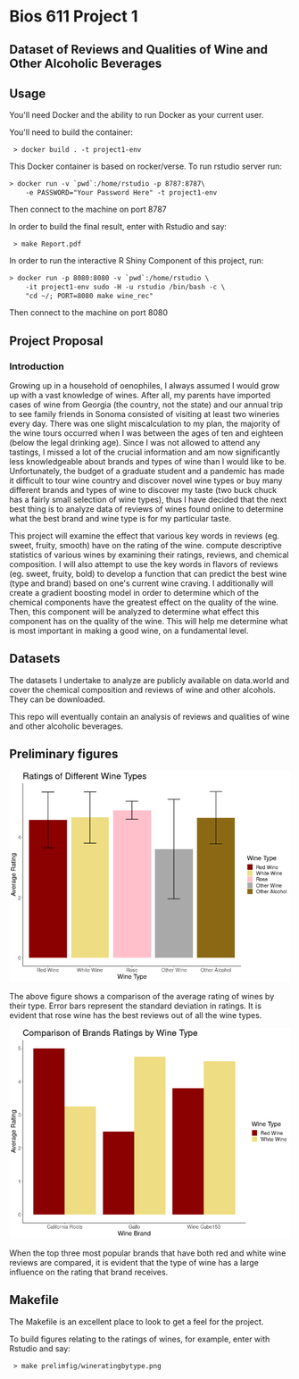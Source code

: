 Bios 611 Project 1
==================

Dataset of Reviews and Qualities of Wine and Other Alcoholic Beverages
-----------------------------------------

Usage
-------

You'll need Docker and the ability to run Docker as your current user.

You'll need to build the container:

     > docker build . -t project1-env

This Docker container is based on rocker/verse. To run rstudio server run:

    > docker run -v `pwd`:/home/rstudio -p 8787:8787\
        -e PASSWORD="Your Password Here" -t project1-env
        
Then connect to the machine on port 8787

In order to build the final result, enter with Rstudio and say:

     > make Report.pdf 

In order to run the interactive R Shiny Component of this project, run:

    > docker run -p 8080:8080 -v `pwd`:/home/rstudio \
        -it project1-env sudo -H -u rstudio /bin/bash -c \
        "cd ~/; PORT=8080 make wine_rec"

Then connect to the machine on port 8080

Project Proposal
-------------------

### Introduction

Growing up in a household of oenophiles, I always assumed I would grow up with a vast knowledge of wines. After all, my parents have imported cases of wine from Georgia (the country, not the state) and our annual trip to see family friends in Sonoma consisted of visiting at least two wineries every day. There was one slight miscalculation to my plan, the majority of the wine tours occurred when I was between the ages of ten and eighteen (below the legal drinking age). Since I was not allowed to attend any tastings, I missed a lot of the crucial information and am now significantly less knowledgeable about brands and types of wine than I would like to be. Unfortunately, the budget of a graduate student and a pandemic has made it difficult to tour wine country and discover novel wine types or buy many different brands and types of wine to discover my taste (two buck chuck has a fairly small selection of wine types), thus I have decided that the next best thing is to analyze data of reviews of wines found online to determine what the best brand and wine type is for my particular taste. 

This project will examine the effect that various key words in reviews (eg. sweet, fruity, smooth) have on the rating of the wine. compute descriptive statistics of various wines by examining their ratings, reviews, and chemical composition. I will also attempt to use the key words in flavors of reviews (eg. sweet, fruity, bold) to develop a function that can predict the best wine (type and brand) based on one's current wine craving. I additionally will create a gradient boosting model in order to determine which of the chemical components have the greatest effect on the quality of the wine. Then, this component will be analyzed to determine what effect this component has on the quality of the wine. This will help me determine what is most important in making a good wine, on a fundamental level. 

## Datasets

The datasets I undertake to analyze are publicly available on data.world and cover the chemical composition and reviews of wine and other alcohols. They can be downloaded.

This repo will eventually contain an analysis of reviews and qualities of wine and other alcoholic beverages.

## Preliminary figures

![](prelimfig/wineratingbytype.png)

The above figure shows a comparison of the average rating of wines by their type. Error bars represent the standard deviation in ratings. It is evident that rose wine has the best reviews out of all the wine types. 

![](prelimfig/top3winebrandratingbytype.png)

When the top three most popular brands that have both red and white wine reviews are compared, it is evident that the type of wine has a large influence on the rating that brand receives.  


Makefile
-------

The Makefile is an excellent place to look to get a feel for the project.

To build figures relating to the ratings of wines, for example, enter with Rstudio and say:


     > make prelimfig/wineratingbytype.png 
     